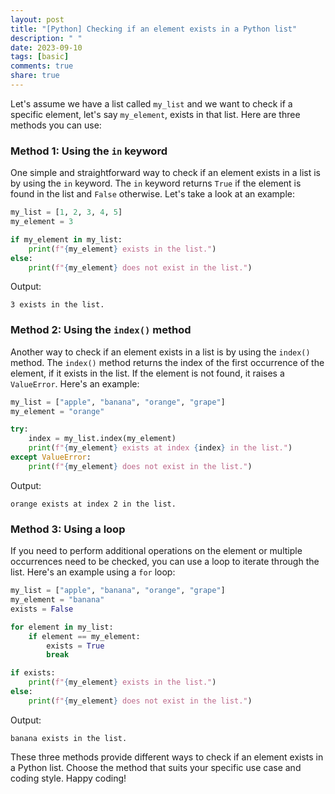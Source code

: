 ```yaml
---
layout: post
title: "[Python] Checking if an element exists in a Python list"
description: " "
date: 2023-09-10
tags: [basic]
comments: true
share: true
---
```


Let's assume we have a list called `my_list` and we want to check if a specific element, let's say `my_element`, exists in that list. Here are three methods you can use:

### Method 1: Using the `in` keyword

One simple and straightforward way to check if an element exists in a list is by using the `in` keyword. The `in` keyword returns `True` if the element is found in the list and `False` otherwise. Let's take a look at an example:

```python
my_list = [1, 2, 3, 4, 5]
my_element = 3

if my_element in my_list:
    print(f"{my_element} exists in the list.")
else:
    print(f"{my_element} does not exist in the list.")
```

Output:
```
3 exists in the list.
```

### Method 2: Using the `index()` method

Another way to check if an element exists in a list is by using the `index()` method. The `index()` method returns the index of the first occurrence of the element, if it exists in the list. If the element is not found, it raises a `ValueError`. Here's an example:

```python
my_list = ["apple", "banana", "orange", "grape"]
my_element = "orange"

try:
    index = my_list.index(my_element)
    print(f"{my_element} exists at index {index} in the list.")
except ValueError:
    print(f"{my_element} does not exist in the list.")
```

Output:
```
orange exists at index 2 in the list.
```

### Method 3: Using a loop

If you need to perform additional operations on the element or multiple occurrences need to be checked, you can use a loop to iterate through the list. Here's an example using a `for` loop:

```python
my_list = ["apple", "banana", "orange", "grape"]
my_element = "banana"
exists = False

for element in my_list:
    if element == my_element:
        exists = True
        break

if exists:
    print(f"{my_element} exists in the list.")
else:
    print(f"{my_element} does not exist in the list.")
```

Output:
```
banana exists in the list.
```

These three methods provide different ways to check if an element exists in a Python list. Choose the method that suits your specific use case and coding style. Happy coding!